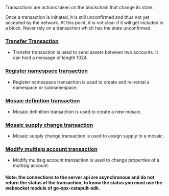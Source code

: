 Transactions are actions taken on the blockchain that change its state.

Once a transaction is initiated, it is still unconfirmed and thus not yet accepted by the network. At this point, it is not clear if it will get included in a block. Never rely on a transaction which has the state unconfirmed.

### [Transfer Transaction](https://github.com/proximax-storage/go-xpx-catapult-sdk/wiki/Transfer-Transaction)
  * Transfer transaction is used to send assets between two accounts. It can hold a message of length 1024.
### [Register namespace transaction](https://github.com/proximax-storage/go-xpx-catapult-sdk/wiki/Register-namespace-transaction)
  * Register namespace transaction is used to create and re-rental a namespace or subnamespace.
### [Mosaic definition transaction](https://github.com/proximax-storage/go-xpx-catapult-sdk/wiki/Mosaic-definition-transaction)
  * Mosaic definition transaction is used to create a new mosaic.
### [Mosaic supply change transaction](https://github.com/proximax-storage/go-xpx-catapult-sdk/wiki/Mosaic-supply-change-transaction)
  * Mosaic supply change transaction is used to assign supply to a mosaic.
### [Modify multisig account transaction](https://github.com/proximax-storage/go-xpx-catapult-sdk/wiki/Modify-multisig-account-transaction)
  * Modify multisig account transaction is used to change properties of a multisig account.
#### Note: the connections to the server api are asynchronous and do not return the status of the transaction, to know the status you must use the websocket module of go-xpx-catapult-sdk.
